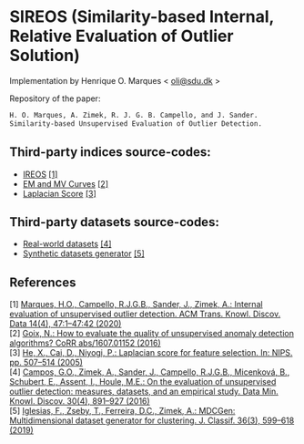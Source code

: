 # SIREOS (Similarity-based Internal, Relative Evaluation of Outlier Solution)

Implementation by Henrique O. Marques < oli@sdu.dk >

Repository of the paper:
```latex
H. O. Marques, A. Zimek, R. J. G. B. Campello, and J. Sander.
Similarity-based Unsupervised Evaluation of Outlier Detection.
```
## Third-party indices source-codes:
- [IREOS](https://github.com/homarques/ireos-extension) [[1]](#references)<br>
- [EM and MV Curves](https://github.com/ngoix/EMMV_benchmarks) [[2]](#references)<br>
- [Laplacian Score](https://github.com/jundongl/scikit-feature) [[3]](#references)<br>

## Third-party datasets source-codes:
- [Real-world datasets](https://www.dbs.ifi.lmu.de/research/outlier-evaluation/DAMI/) [[4]](#references)<br>
- [Synthetic datasets generator](https://github.com/CN-TU/mdcgenpy) [[5]](#references)<br>

## <a name="references">References</a>
[1] [Marques, H.O., Campello, R.J.G.B., Sander, J., Zimek, A.: Internal evaluation of unsupervised outlier detection. ACM Trans. Knowl. Discov. Data 14(4), 47:1–47:42 (2020)](https://doi.org/10.1145/3394053)<br>
[2] [Goix, N.: How to evaluate the quality of unsupervised anomaly detection algorithms? CoRR abs/1607.01152 (2016)](https://doi.org/10.48550/arXiv.1607.01152)<br>
[3] [He, X., Cai, D., Niyogi, P.: Laplacian score for feature selection. In: NIPS. pp. 507–514 (2005)](https://proceedings.neurips.cc/paper/2005/file/b5b03f06271f8917685d14cea7c6c50a-Paper.pdf)<br>
[4] [Campos, G.O., Zimek, A., Sander, J., Campello, R.J.G.B., Micenková, B., Schubert, E., Assent, I., Houle, M.E.: On the evaluation of unsupervised outlier detection: measures, datasets, and an empirical study. Data Min. Knowl. Discov. 30(4), 891–927 (2016)](https://doi.org/10.1007/s10618-015-0444-8)<br>
[5] [Iglesias, F., Zseby, T., Ferreira, D.C., Zimek, A.: MDCGen: Multidimensional dataset generator for clustering. J. Classif. 36(3), 599–618 (2019)](https://doi.org/10.1007/s00357-019-9312-3)<br>
